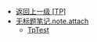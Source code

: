 - [返回上一级 [TP]](cpp/驱动/TP/)
- [无标题笔记.note.attach](cpp/驱动/TP/无标题笔记.note.attach/)
  - [TpTest](cpp/驱动/TP/无标题笔记.note.attach/TpTest.md)
